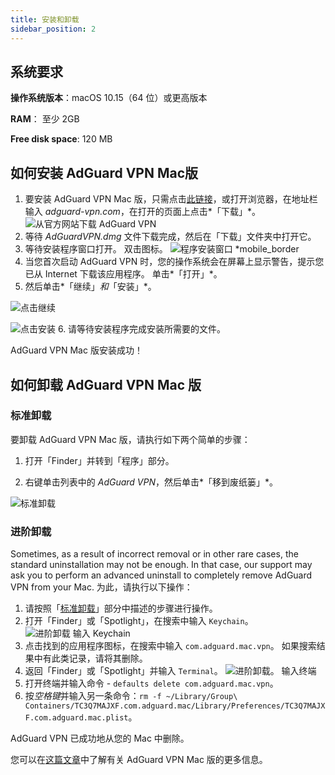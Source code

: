 ```yaml
---
title: 安装和卸载
sidebar_position: 2
---
```


## 系统要求

**操作系统版本**：macOS 10.15（64 位）或更高版本

**RAM**： 至少 2GB

**Free disk space**: 120 MB

## 如何安装 AdGuard VPN Mac版

1. 要安装 AdGuard VPN Mac 版，只需点击[此链接](https://agrd.io/mac_vpn)，或打开浏览器，在地址栏输入 *adguard-vpn.com*，在打开的页面上点击*「下载」*。 ![从官方网站下载 AdGuard VPN](https://cdn.adguardvpn.com/public/Adguard/kb/vpn-install/mac-install-en.png)
2. 等待 *AdGuardVPN.dmg* 文件下载完成，然后在「下载」文件夹中打开它。
3. 等待安装程序窗口打开。 双击图标。 ![程序安装窗口 *mobile_border](https://cdn.adguardvpn.com/public/Adguard/kb/vpn-install/mac-install-ru-1.png)
4. 当您首次启动 AdGuard VPN 时，您的操作系统会在屏幕上显示警告，提示您已从 Internet 下载该应用程序。 单击*「打开」*。
5. 然后单击*「继续」*和*「安装」*。

![点击继续](https://cdn.adguardvpn.com/public/Adguard/kb/vpn-install/.mac-install-2-en~imageoptim.png)

![点击安装](https://cdn.adguardvpn.com/public/Adguard/kb/vpn-install/mac-install-3-en.png)
6. 请等待安装程序完成安装所需要的文件。

AdGuard VPN Mac 版安装成功！

## 如何卸载 AdGuard VPN Mac 版

### 标准卸载

要卸载 AdGuard VPN Mac 版，请执行如下两个简单的步骤：

1. 打开「Finder」并转到「程序」部分。

2. 右键单击列表中的 *AdGuard VPN*，然后单击*「移到废纸篓」*。

![标准卸载](https://cdn.adguardvpn.com/public/Adguard/kb/vpn-install/mac-uninstall-1-en.png)

### 进阶卸载

Sometimes, as a result of incorrect removal or in other rare cases, the standard uninstallation may not be enough. In that case, our support may ask you to perform an advanced uninstall to completely remove AdGuard VPN from your Mac. 为此，请执行以下操作：

1. 请按照「[标准卸载](#how-to-uninstall-adguard-vpn-for-mac)」部分中描述的步骤进行操作。
2. 打开「Finder」或「Spotlight」，在搜索中输入 `Keychain`。 ![进阶卸载 输入 Keychain](https://cdn.adguardvpn.com/public/Adguard/kb/vpn-install/mac-key-chain-en.png)
3. 点击找到的应用程序图标，在搜索中输入 `com.adguard.mac.vpn`。 如果搜索结果中有此类记录，请将其删除。
4. 返回「Finder」或「Spotlight」并输入 `Terminal`。 ![进阶卸载。 输入终端](https://cdn.adguardvpn.com/public/Adguard/kb/vpn-install/mac-terminal-en.png)
5. 打开终端并输入命令 - `defaults delete com.adguard.mac.vpn`。
6. 按*空格键*并输入另一条命令：`rm -f ~/Library/Group\ Containers/TC3Q7MAJXF.com.adguard.mac/Library/Preferences/TC3Q7MAJXF.com.adguard.mac.plist`。

AdGuard VPN 已成功地从您的 Mac 中删除。

您可以在[这篇文章](/adguard-vpn-for-mac/overview)中了解有关 AdGuard VPN Mac 版的更多信息。
